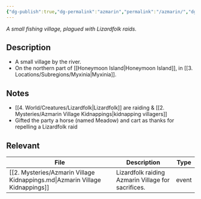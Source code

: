 ```yaml
---
{"dg-publish":true,"dg-permalink":"azmarin","permalink":"/azmarin/","dgHomeLink":true,"dgPassFrontmatter":false}
---
```


*A small fishing village, plagued with Lizardfolk raids.*

## Description
- A small village by the river.
- On the northern part of [[Honeymoon Island|Honeymoon Island]], in [[3. Locations/Subregions/Myxinia|Myxinia]].

## Notes
- [[4. World/Creatures/Lizardfolk|Lizardfolk]] are raiding & [[2. Mysteries/Azmarin Village Kidnappings|kidnapping villagers]]
- Gifted the party a horse (named Meadow) and cart as thanks for repelling a Lizardfolk raid

## Relevant
| File                                                                         | Description                                        | Type  |
| ---------------------------------------------------------------------------- | -------------------------------------------------- | ----- |
| [[2. Mysteries/Azmarin Village Kidnappings.md\|Azmarin Village Kidnappings]] | Lizardfolk raiding Azmarin Village for sacrifices. | event |
